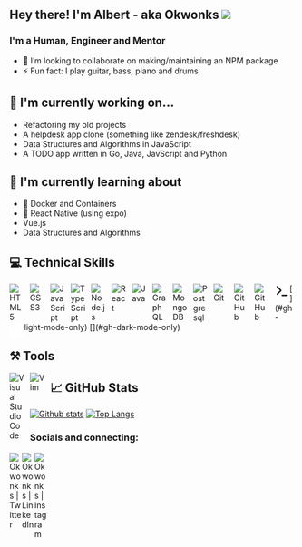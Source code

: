 ## Hey there! I'm Albert - aka Okwonks <img src="https://media.giphy.com/media/hvRJCLFzcasrR4ia7z/giphy.gif" width="30px">

### I'm a Human, Engineer and Mentor

- 👯 I’m looking to collaborate on making/maintaining an NPM package
- ⚡ Fun fact: I play guitar, bass, piano and drums

## 🔭 I'm currently working on...

- Refactoring my old projects
- A helpdesk app clone (something like zendesk/freshdesk)
- Data Structures and Algorithms in JavaScript
- A TODO app written in Go, Java, JavScript and Python

## 🌱 I'm currently learning about

- 🐋 Docker and Containers
- 📱 React Native (using expo)
- Vue.js
- Data Structures and Algorithms

## 💻 Technical Skills

<img align="left" alt="HTML5" width="26px" src="https://cdn.jsdelivr.net/gh/devicons/devicon/icons/html5/html5-original.svg" style="padding-right:10px;" />
<img align="left" alt="CSS3" width="26px" src="https://cdn.jsdelivr.net/gh/devicons/devicon/icons/css3/css3-original.svg" style="padding-right:10px;" />
<img align="left" alt="JavaScript" width="26px" src="https://cdn.jsdelivr.net/gh/devicons/devicon/icons/javascript/javascript-original.svg" style="padding-right:10px;" />
<img align="left" alt="TypeScript" width="26px" src="https://cdn.jsdelivr.net/gh/devicons/devicon/icons/typescript/typescript-original.svg" style="padding-right:10px;" />
<img align="left" alt="Node.js" width="26px" src="https://cdn.jsdelivr.net/gh/devicons/devicon/icons/nodejs/nodejs-original.svg" style="padding-right:10px;" />
<img align="left" alt="React" width="26px" src="https://cdn.jsdelivr.net/gh/devicons/devicon/icons/react/react-original.svg" style="padding-right:10px;" />
<img align="left" alt="Java" width="26px" src="https://cdn.jsdelivr.net/gh/devicons/devicon/icons/java/java-original.svg" style="padding-right:10px;" />
<img align="left" alt="GraphQL" width="26px" src="https://cdn.jsdelivr.net/gh/devicons/devicon/icons/graphql/graphql-plain.svg" style="padding-right:10px;" />
<img align="left" alt="MongoDB" width="26px" src="https://cdn.jsdelivr.net/gh/devicons/devicon/icons/mongodb/mongodb-original.svg" style="padding-right:10px;" />
<img align="left" alt="Postgresql" width="26px" src="https://cdn.jsdelivr.net/gh/devicons/devicon/icons/postgresql/postgresql-original.svg" style="padding-right:10px;" />
<img align="left" alt="Git" width="26px" src="https://cdn.jsdelivr.net/gh/devicons/devicon/icons/git/git-original.svg" style="padding-right:10px;" />
<img align="left" alt="GitHub" width="26px" src="https://user-images.githubusercontent.com/3369400/139447912-e0f43f33-6d9f-45f8-be46-2df5bbc91289.png" style="padding-right:10px;" />
<img align="left" alt="GitHub" width="26px" src="https://user-images.githubusercontent.com/3369400/139448065-39a229ba-4b06-434b-bc67-616e2ed80c8f.png" style="padding-right:10px;" />
[<img align="left" alt="Terminal" width="26px" src="https://raw.githubusercontent.com/codeSTACKr/codeSTACKr/master/img/terminal-light.svg" />](#gh-light-mode-only)
[<img align="left" alt="Terminal" width="26px" src="https://raw.githubusercontent.com/codeSTACKr/codeSTACKr/master/img/terminal-dark.svg" />](#gh-dark-mode-only)

## ⚒️  Tools

<img align="left" alt="Visual Studio Code" width="26px" src="https://cdn.jsdelivr.net/gh/devicons/devicon/icons/vscode/vscode-original.svg" style="padding-right:10px;" />
<img align="left" alt="Vim" width="26px" src="https://cdn.jsdelivr.net/gh/devicons/devicon/icons/vim/vim-original.svg" style="padding-right:10px;" />

## 📈  GitHub Stats

[![Github stats](https://github-readme-stats.vercel.app/api?username=Okwonks&theme=dark)](https://github.com/Okwonks)
[![Top Langs](https://github-readme-stats.vercel.app/api/top-langs/?username=Okwonks&layout=compact&theme=dark)](https://github.com/Okwonks)

### Socials and connecting:

[<img align="left" alt="Okwonks | Twitter" width="22px" src="https://raw.githubusercontent.com/peterthehan/peterthehan/main/assets/twitter.svg" />][twitter]
[<img align="left" alt="Okwonks | LinkedIn" width="22px" src="https://raw.githubusercontent.com/peterthehan/peterthehan/master/assets/linkedin.svg" />][linkedin]
[<img align="left" alt="Okwonks | Instagram" width="22px" src="https://raw.githubusercontent.com/hussainweb/hussainweb/main/icons/instagram.png" />][instagram]

[twitter]: https://twitter.com/albert_oketch
[linkedin]: https://www.linkedin.com/in/albert-oketch-b23852111
[instagram]: https://www.instagram.com/acoustic_afro
